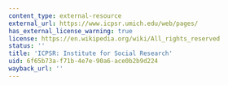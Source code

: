 ```yaml
---
content_type: external-resource
external_url: https://www.icpsr.umich.edu/web/pages/
has_external_license_warning: true
license: https://en.wikipedia.org/wiki/All_rights_reserved
status: ''
title: 'ICPSR: Institute for Social Research'
uid: 6f65b73a-f71b-4e7e-90a6-ace0b2b9d224
wayback_url: ''
---
```

